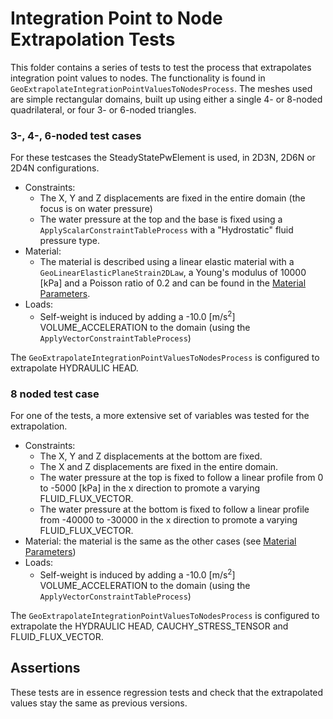 # Integration Point to Node Extrapolation Tests

This folder contains a series of tests to test the process that extrapolates integration point values to nodes. The functionality is found in `GeoExtrapolateIntegrationPointValuesToNodesProcess`. The meshes used are simple rectangular domains, built up using either a single 4- or 8-noded quadrilateral, or four 3- or 6-noded triangles.

### 3-, 4-, 6-noded test cases
For these testcases the SteadyStatePwElement is used, in 2D3N, 2D6N or 2D4N configurations.

-   Constraints:
    -   The X, Y and Z displacements are fixed in the entire domain (the focus is on water pressure)
    - The water pressure at the top and the base is fixed using a `ApplyScalarConstraintTableProcess` with a "Hydrostatic" fluid pressure type.
-   Material:
    -   The material is described using a linear elastic material with a `GeoLinearElasticPlaneStrain2DLaw`, a Young's modulus
        of 10000 [kPa] and a Poisson ratio of 0.2 and can be found in the [Material Parameters](common/MaterialParameters.json).
-   Loads:
    -  Self-weight is induced by adding a -10.0 $\mathrm{[m/s^2]}$ VOLUME_ACCELERATION to the domain (using the `ApplyVectorConstraintTableProcess`)

The `GeoExtrapolateIntegrationPointValuesToNodesProcess` is configured to extrapolate HYDRAULIC HEAD.

### 8 noded test case
For one of the tests, a more extensive set of variables was tested for the extrapolation. 
-   Constraints:
    - The X, Y and Z displacements at the bottom are fixed.
    - The X and Z displacements are fixed in the entire domain.
    - The water pressure at the top is fixed to follow a linear profile from 0 to -5000 [kPa] in the x direction to promote a varying FLUID_FLUX_VECTOR.
    - The water pressure at the bottom is fixed to follow a linear profile from -40000 to -30000 in the x direction to promote a varying FLUID_FLUX_VECTOR.
-   Material: the material is the same as the other cases (see [Material Parameters](common/MaterialParameters.json))
-   Loads:
    -  Self-weight is induced by adding a -10.0 $\mathrm{[m/s^2]}$ VOLUME_ACCELERATION to the domain (using the `ApplyVectorConstraintTableProcess`)

The `GeoExtrapolateIntegrationPointValuesToNodesProcess` is configured to extrapolate the HYDRAULIC HEAD, CAUCHY_STRESS_TENSOR and FLUID_FLUX_VECTOR.

## Assertions
These tests are in essence regression tests and check that the extrapolated values stay the same as previous versions.


